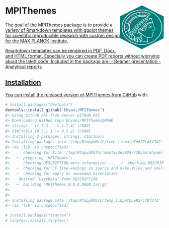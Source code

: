 
<!-- README.md is generated from README.Rmd. Please edit that file -->

# MPIThemes <a href={https://github.com/Ehyaei/MPIThemes}><img src="man/figures/logo.png" align="right" width=139 height=139 alt="logo with an image of a MPI Templates" />

<!-- badges: start -->
<!-- badges: end -->

The goal of the MPIThemes package is to provide a variety of Rmarkdown
templates with ggplot themes for scientific reproducible research with
custom design for the MAX PLANCK institute.

Rmarkdown templates can be rendered in PDF, Docx, and HTML format.
Especially you can create PDF reports without worrying about the lateX
code. Included in the package are: - Beamer presentation - Analytical
reports

## Installation

You can install the released version of MPIThemes from
[GitHub](https://github.com/) with:

``` r
# install.packages("devtools")
devtools::install_github("Ehyaei/MPIThemes")
#> Using github PAT from envvar GITHUB_PAT
#> Downloading GitHub repo Ehyaei/MPIThemes@HEAD
#> stringi   (1.7.3   -> 1.7.4) [CRAN]
#> htmltools (0.5.1.1 -> 0.5.2) [CRAN]
#> Installing 2 packages: stringi, htmltools
#> Installing packages into '/tmp/RtmpybMziC/temp_libpath5e827c48f342'
#> (as 'lib' is unspecified)
#>      checking for file ‘/tmp/RtmpydP8Th/remotes36692474303aa/Ehyaei-MPIThemes-5dc6b81/DESCRIPTION’ ...  ✓  checking for file ‘/tmp/RtmpydP8Th/remotes36692474303aa/Ehyaei-MPIThemes-5dc6b81/DESCRIPTION’
#>   ─  preparing ‘MPIThemes’:
#>      checking DESCRIPTION meta-information ...  ✓  checking DESCRIPTION meta-information
#>   ─  checking for LF line-endings in source and make files and shell scripts
#>   ─  checking for empty or unneeded directories
#>    Omitted ‘LazyData’ from DESCRIPTION
#>   ─  building ‘MPIThemes_0.0.0.9000.tar.gz’
#>      
#> 
#> Installing package into '/tmp/RtmpybMziC/temp_libpath5e827c48f342'
#> (as 'lib' is unspecified)
```

``` r
# install.packages("tinytex")
# tinytex::install_tinytex()
```
